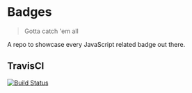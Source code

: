 # Badges
> Gotta catch 'em all

A repo to showcase every JavaScript related badge out there.

## TravisCI
[![Build Status](https://travis-ci.org/boennemann/badges.png?branch=master)](https://travis-ci.org/boennemann/badges)